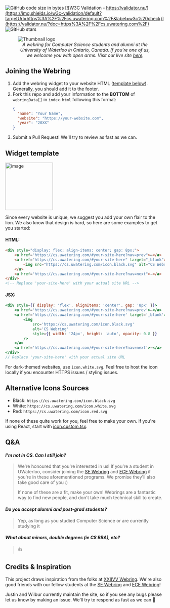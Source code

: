 ![GitHub code size in bytes](https://img.shields.io/github/languages/code-size/JusGu/uwatering.svg)
[![W3C Validation - https://validator.nu/](https://img.shields.io/w3c-validation/default?targetUrl=https%3A%2F%2Fcs.uwatering.com%2F&label=w3c%20check)](https://validator.nu/?doc=https%3A%2F%2Fcs.uwatering.com%2F)
![GitHub stars](https://img.shields.io/github/stars/JusGu/uwatering.svg?style=social)

<figure>
  <img src="./webAssets//og.png" alt="Thumbnail logo">
  <figcaption style="text-align: center; font-style: italic;">
    A webring for Computer Science students and alumni at the University of Waterloo in Ontario, Canada. If you're one of us, we welcome you with open arms. Visit our live site <a href="https://cs.uwatering.com">here</a>.
  </figcaption>
</figure>

## Joining the Webring

1. Add the webring widget to your website HTML ([template below](#widget-template)). Generally, you should add it to the footer.
2. Fork this repo and add your information to the **BOTTOM** of `webringData[]` in `index.html` following this format:
   ```json
   {
     "name": "Your Name",
     "website": "https://your-website.com",
     "year": "20XX"
   }
   ```
3. Submit a Pull Request! We'll try to review as fast as we can.

## Widget template

<img width="150" alt="image" src="https://github.com/user-attachments/assets/66c9e57a-c5ba-4426-b651-b9a37d74e198">

Since every website is unique, we suggest you add your own flair to the lion. We also know that design is hard, so here are some examples to get you started:

#### HTML:

```html
<div style="display: flex; align-items: center; gap: 8px;">
    <a href="https://cs.uwatering.com/#your-site-here?nav=prev">←</a>
    <a href="https://cs.uwatering.com/#your-site-here" target="_blank">
        <img src="https://cs.uwatering.com/icon.black.svg" alt="CS Webring" style="width: 24px; height: auto; opacity: 0.8;"/>
    </a>
    <a href="https://cs.uwatering.com/#your-site-here?nav=next">→</a>
</div>
<!-- Replace 'your-site-here' with your actual site URL -->
```

#### JSX:

```jsx
<div style={{ display: 'flex', alignItems: 'center', gap: '8px' }}>
    <a href='https://cs.uwatering.com/#your-site-here?nav=prev'>←</a>
    <a href='https://cs.uwatering.com/#your-site-here' target='_blank'>
        <img
            src='https://cs.uwatering.com/icon.black.svg'
            alt='CS Webring'
            style={{ width: '24px', height: 'auto', opacity: 0.8 }}
        />
    </a>
    <a href='https://cs.uwatering.com/#your-site-here?nav=next'>→</a>
</div>
// Replace 'your-site-here' with your actual site URL
```

For dark-themed websites, use `icon.white.svg`. Feel free to host the icon locally if you encounter HTTPS issues / styling issues.

## Alternative Icons Sources

- Black: `https://cs.uwatering.com/icon.black.svg`
- White: `https://cs.uwatering.com/icon.white.svg`
- Red: `https://cs.uwatering.com/icon.red.svg`

If none of these quite work for you, feel free to make your own. If you're using React, start with [icon.custom.tsx](./icon.custom.tsx).

## Q&A

#### _I'm not in CS. Can I still join?_

> We're honoured that you're interested in us! If you're a student in UWaterloo, consider joining the [SE Webring](https://se-webring.xyz/) and [ECE Webring](https://github.com/roozbehali/ece_webring/) if you're in these aforementioned programs. We promise they'll also take good care of you :)
>
> If none of these are a fit, make your own! Webrings are a fantastic way to find new people, and don't take much technical skill to create.

#### _Do you accept alumni and post-grad students?_

> Yep, as long as you studied Computer Science or are currently studying it

#### _What about minors, double degrees (ie CS BBA), etc?_

> 👍

## Credits & Inspiration

This project draws inspiration from the folks at [XXIIVV Webring](https://webring.xxiivv.com/). We're also good friends with our fellow students at the [SE Webring](https://se-webring.xyz/) and [ECE Webring](https://github.com/roozbehali/ece_webring/)!

Justin and Wilbur currently maintain the site, so if you see any bugs please let us know by making an issue. We'll try to respond as fast as we can 🤞
